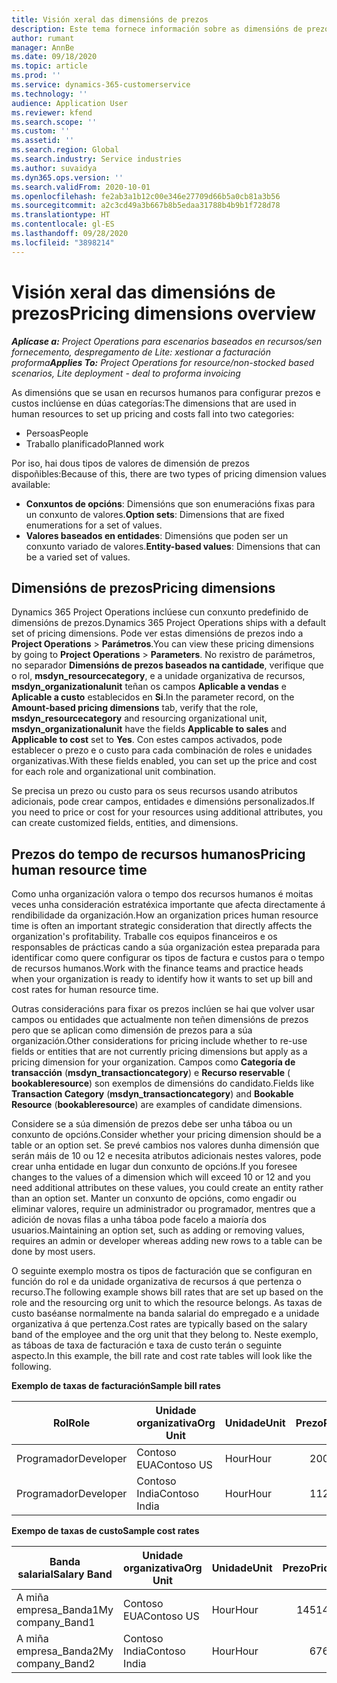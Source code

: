 ```yaml
---
title: Visión xeral das dimensións de prezos
description: Este tema fornece información sobre as dimensións de prezos en Dynamics 365 Project Operations.
author: rumant
manager: AnnBe
ms.date: 09/18/2020
ms.topic: article
ms.prod: ''
ms.service: dynamics-365-customerservice
ms.technology: ''
audience: Application User
ms.reviewer: kfend
ms.search.scope: ''
ms.custom: ''
ms.assetid: ''
ms.search.region: Global
ms.search.industry: Service industries
ms.author: suvaidya
ms.dyn365.ops.version: ''
ms.search.validFrom: 2020-10-01
ms.openlocfilehash: fe2ab3a1b12c00e346e27709d66b5a0cb81a3b56
ms.sourcegitcommit: a2c3cd49a3b667b8b5edaa31788b4b9b1f728d78
ms.translationtype: HT
ms.contentlocale: gl-ES
ms.lasthandoff: 09/28/2020
ms.locfileid: "3898214"
---
```

# <a name="pricing-dimensions-overview"></a><span data-ttu-id="13b4c-103">Visión xeral das dimensións de prezos</span><span class="sxs-lookup"><span data-stu-id="13b4c-103">Pricing dimensions overview</span></span>

<span data-ttu-id="13b4c-104">_**Aplícase a:** Project Operations para escenarios baseados en recursos/sen fornecemento, despregamento de Lite: xestionar a facturación proforma_</span><span class="sxs-lookup"><span data-stu-id="13b4c-104">_**Applies To:** Project Operations for resource/non-stocked based scenarios, Lite deployment - deal to proforma invoicing_</span></span>

<span data-ttu-id="13b4c-105">As dimensións que se usan en recursos humanos para configurar prezos e custos inclúense en dúas categorías:</span><span class="sxs-lookup"><span data-stu-id="13b4c-105">The dimensions that are used in human resources to set up pricing and costs fall into two categories:</span></span>

- <span data-ttu-id="13b4c-106">Persoas</span><span class="sxs-lookup"><span data-stu-id="13b4c-106">People</span></span>
- <span data-ttu-id="13b4c-107">Traballo planificado</span><span class="sxs-lookup"><span data-stu-id="13b4c-107">Planned work</span></span>

<span data-ttu-id="13b4c-108">Por iso, hai dous tipos de valores de dimensión de prezos dispoñibles:</span><span class="sxs-lookup"><span data-stu-id="13b4c-108">Because of this, there are two types of pricing dimension values available:</span></span>

- <span data-ttu-id="13b4c-109">**Conxuntos de opcións**: Dimensións que son enumeracións fixas para un conxunto de valores.</span><span class="sxs-lookup"><span data-stu-id="13b4c-109">**Option sets**: Dimensions that are fixed enumerations for a set of values.</span></span>
- <span data-ttu-id="13b4c-110">**Valores baseados en entidades**: Dimensións que poden ser un conxunto variado de valores.</span><span class="sxs-lookup"><span data-stu-id="13b4c-110">**Entity-based values**: Dimensions that can be a varied set of values.</span></span>

## <a name="pricing-dimensions"></a><span data-ttu-id="13b4c-111">Dimensións de prezos</span><span class="sxs-lookup"><span data-stu-id="13b4c-111">Pricing dimensions</span></span>

<span data-ttu-id="13b4c-112">Dynamics 365 Project Operations inclúese cun conxunto predefinido de dimensións de prezos.</span><span class="sxs-lookup"><span data-stu-id="13b4c-112">Dynamics 365 Project Operations ships with a default set of pricing dimensions.</span></span> <span data-ttu-id="13b4c-113">Pode ver estas dimensións de prezos indo a **Project Operations** > **Parámetros**.</span><span class="sxs-lookup"><span data-stu-id="13b4c-113">You can view these pricing dimensions by going to **Project Operations** > **Parameters**.</span></span> <span data-ttu-id="13b4c-114">No rexistro de parámetros, no separador **Dimensións de prezos baseados na cantidade**, verifique que o rol, **msdyn_resourcecategory**, e a unidade organizativa de recursos, **msdyn_organizationalunit** teñan os campos **Aplicable a vendas** e **Aplicable a custo** establecidos en **Si**.</span><span class="sxs-lookup"><span data-stu-id="13b4c-114">In the parameter record, on the **Amount-based pricing dimensions** tab, verify that the role, **msdyn_resourcecategory** and resourcing organizational unit, **msdyn_organizationalunit** have the fields **Applicable to sales** and **Applicable to cost** set to **Yes**.</span></span> <span data-ttu-id="13b4c-115">Con estes campos activados, pode establecer o prezo e o custo para cada combinación de roles e unidades organizativas.</span><span class="sxs-lookup"><span data-stu-id="13b4c-115">With these fields enabled, you can set up the price and cost for each role and organizational unit combination.</span></span>

<span data-ttu-id="13b4c-116">Se precisa un prezo ou custo para os seus recursos usando atributos adicionais, pode crear campos, entidades e dimensións personalizados.</span><span class="sxs-lookup"><span data-stu-id="13b4c-116">If you need to price or cost for your resources using additional attributes, you can create customized fields, entities, and dimensions.</span></span>

## <a name="pricing-human-resource-time"></a><span data-ttu-id="13b4c-117">Prezos do tempo de recursos humanos</span><span class="sxs-lookup"><span data-stu-id="13b4c-117">Pricing human resource time</span></span>
<span data-ttu-id="13b4c-118">Como unha organización valora o tempo dos recursos humanos é moitas veces unha consideración estratéxica importante que afecta directamente á rendibilidade da organización.</span><span class="sxs-lookup"><span data-stu-id="13b4c-118">How an organization prices human resource time is often an important strategic consideration that directly affects the organization's profitability.</span></span> <span data-ttu-id="13b4c-119">Traballe cos equipos financeiros e os responsables de prácticas cando a súa organización estea preparada para identificar como quere configurar os tipos de factura e custos para o tempo de recursos humanos.</span><span class="sxs-lookup"><span data-stu-id="13b4c-119">Work with the finance teams and practice heads when your organization is ready to identify how it wants to set up bill and cost rates for human resource time.</span></span>

<span data-ttu-id="13b4c-120">Outras consideracións para fixar os prezos inclúen se hai que volver usar campos ou entidades que actualmente non teñen dimensións de prezos pero que se aplican como dimensión de prezos para a súa organización.</span><span class="sxs-lookup"><span data-stu-id="13b4c-120">Other considerations for pricing include whether to re-use fields or entities that are not currently pricing dimensions but apply as a pricing dimension for your organization.</span></span> <span data-ttu-id="13b4c-121">Campos como **Categoría de transacción** (**msdyn_transactioncategory**) e **Recurso reservable** ( **bookableresource**) son exemplos de dimensións do candidato.</span><span class="sxs-lookup"><span data-stu-id="13b4c-121">Fields like **Transaction Category** (**msdyn_transactioncategory**) and **Bookable Resource** (**bookableresource**) are examples of candidate dimensions.</span></span> 

<span data-ttu-id="13b4c-122">Considere se a súa dimensión de prezos debe ser unha táboa ou un conxunto de opcións.</span><span class="sxs-lookup"><span data-stu-id="13b4c-122">Consider whether your pricing dimension should be a table or an option set.</span></span> <span data-ttu-id="13b4c-123">Se prevé cambios nos valores dunha dimensión que serán máis de 10 ou 12 e necesita atributos adicionais nestes valores, pode crear unha entidade en lugar dun conxunto de opcións.</span><span class="sxs-lookup"><span data-stu-id="13b4c-123">If you foresee changes to the values of a dimension which will exceed 10 or 12 and you need additional attributes on these values, you could create an entity rather than an option set.</span></span> <span data-ttu-id="13b4c-124">Manter un conxunto de opcións, como engadir ou eliminar valores, require un administrador ou programador, mentres que a adición de novas filas a unha táboa pode facelo a maioría dos usuarios.</span><span class="sxs-lookup"><span data-stu-id="13b4c-124">Maintaining an option set, such as adding or removing values, requires an admin or developer whereas adding new rows to a table can be done by most users.</span></span>

<span data-ttu-id="13b4c-125">O seguinte exemplo mostra os tipos de facturación que se configuran en función do rol e da unidade organizativa de recursos á que pertenza o recurso.</span><span class="sxs-lookup"><span data-stu-id="13b4c-125">The following example shows bill rates that are set up based on the role and the resourcing org unit to which the resource belongs.</span></span> <span data-ttu-id="13b4c-126">As taxas de custo baséanse normalmente na banda salarial do empregado e a unidade organizativa á que pertenza.</span><span class="sxs-lookup"><span data-stu-id="13b4c-126">Cost rates are typically based on the salary band of the employee and the org unit that they belong to.</span></span> <span data-ttu-id="13b4c-127">Neste exemplo, as táboas de taxa de facturación e taxa de custo terán o seguinte aspecto.</span><span class="sxs-lookup"><span data-stu-id="13b4c-127">In this example, the bill rate and cost rate tables will look like the following.</span></span>

<span data-ttu-id="13b4c-128">**Exemplo de taxas de facturación**</span><span class="sxs-lookup"><span data-stu-id="13b4c-128">**Sample bill rates**</span></span>

| <span data-ttu-id="13b4c-129">Rol</span><span class="sxs-lookup"><span data-stu-id="13b4c-129">Role</span></span>        | <span data-ttu-id="13b4c-130">Unidade organizativa</span><span class="sxs-lookup"><span data-stu-id="13b4c-130">Org Unit</span></span>    |<span data-ttu-id="13b4c-131">Unidade</span><span class="sxs-lookup"><span data-stu-id="13b4c-131">Unit</span></span>      |<span data-ttu-id="13b4c-132">Prezo</span><span class="sxs-lookup"><span data-stu-id="13b4c-132">Price</span></span>      |<span data-ttu-id="13b4c-133">Moeda</span><span class="sxs-lookup"><span data-stu-id="13b4c-133">Currency</span></span>  |
| ------------|-------------|----------|----------:|----------|
| <span data-ttu-id="13b4c-134">Programador</span><span class="sxs-lookup"><span data-stu-id="13b4c-134">Developer</span></span>   | <span data-ttu-id="13b4c-135">Contoso EUA</span><span class="sxs-lookup"><span data-stu-id="13b4c-135">Contoso US</span></span>  |<span data-ttu-id="13b4c-136">Hour</span><span class="sxs-lookup"><span data-stu-id="13b4c-136">Hour</span></span> | <span data-ttu-id="13b4c-137">200</span><span class="sxs-lookup"><span data-stu-id="13b4c-137">200</span></span>|<span data-ttu-id="13b4c-138">USD</span><span class="sxs-lookup"><span data-stu-id="13b4c-138">USD</span></span>     |
| <span data-ttu-id="13b4c-139">Programador</span><span class="sxs-lookup"><span data-stu-id="13b4c-139">Developer</span></span>   | <span data-ttu-id="13b4c-140">Contoso India</span><span class="sxs-lookup"><span data-stu-id="13b4c-140">Contoso India</span></span> |<span data-ttu-id="13b4c-141">Hour</span><span class="sxs-lookup"><span data-stu-id="13b4c-141">Hour</span></span>|   <span data-ttu-id="13b4c-142">112</span><span class="sxs-lookup"><span data-stu-id="13b4c-142">112</span></span>|<span data-ttu-id="13b4c-143">USD</span><span class="sxs-lookup"><span data-stu-id="13b4c-143">USD</span></span>     |


<span data-ttu-id="13b4c-144">**Exempo de taxas de custo**</span><span class="sxs-lookup"><span data-stu-id="13b4c-144">**Sample cost rates**</span></span>

| <span data-ttu-id="13b4c-145">Banda salarial</span><span class="sxs-lookup"><span data-stu-id="13b4c-145">Salary Band</span></span>     | <span data-ttu-id="13b4c-146">Unidade organizativa</span><span class="sxs-lookup"><span data-stu-id="13b4c-146">Org Unit</span></span>    |<span data-ttu-id="13b4c-147">Unidade</span><span class="sxs-lookup"><span data-stu-id="13b4c-147">Unit</span></span>      |<span data-ttu-id="13b4c-148">Prezo</span><span class="sxs-lookup"><span data-stu-id="13b4c-148">Price</span></span>      |<span data-ttu-id="13b4c-149">Moeda</span><span class="sxs-lookup"><span data-stu-id="13b4c-149">Currency</span></span>  |
| ----------------|-------------|----------|----------:|----------|
| <span data-ttu-id="13b4c-150">A miña empresa_Banda1</span><span class="sxs-lookup"><span data-stu-id="13b4c-150">My company_Band1</span></span> | <span data-ttu-id="13b4c-151">Contoso EUA</span><span class="sxs-lookup"><span data-stu-id="13b4c-151">Contoso US</span></span>  |<span data-ttu-id="13b4c-152">Hour</span><span class="sxs-lookup"><span data-stu-id="13b4c-152">Hour</span></span> | <span data-ttu-id="13b4c-153">145</span><span class="sxs-lookup"><span data-stu-id="13b4c-153">145</span></span>|<span data-ttu-id="13b4c-154">USD</span><span class="sxs-lookup"><span data-stu-id="13b4c-154">USD</span></span>     |
| <span data-ttu-id="13b4c-155">A miña empresa_Banda2</span><span class="sxs-lookup"><span data-stu-id="13b4c-155">My company_Band2</span></span> | <span data-ttu-id="13b4c-156">Contoso India</span><span class="sxs-lookup"><span data-stu-id="13b4c-156">Contoso India</span></span> |<span data-ttu-id="13b4c-157">Hour</span><span class="sxs-lookup"><span data-stu-id="13b4c-157">Hour</span></span>|   <span data-ttu-id="13b4c-158">67</span><span class="sxs-lookup"><span data-stu-id="13b4c-158">67</span></span>|<span data-ttu-id="13b4c-159">USD</span><span class="sxs-lookup"><span data-stu-id="13b4c-159">USD</span></span>     |
